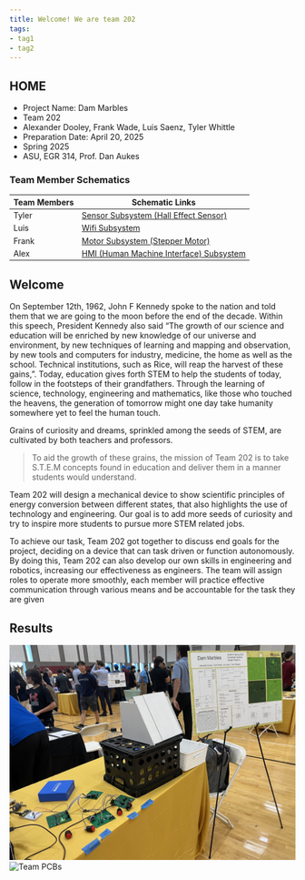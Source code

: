 ```yaml
---
title: Welcome! We are team 202
tags:
- tag1
- tag2
---
```


## HOME

- Project Name: Dam Marbles
- Team 202
- Alexander Dooley, Frank Wade, Luis Saenz, Tyler Whittle
- Preparation Date: April 20, 2025
- Spring 2025
- ASU, EGR 314, Prof. Dan Aukes
  
### Team Member Schematics

| Team Members           | Schematic Links |
| --------------------------------------------- | ----------- |
|Tyler                              | [Sensor Subsystem (Hall Effect Sensor)](https://crypt1dking.github.io/Schematic/) |
|Luis                               | [Wifi Subsystem](https://luisasaenz.github.io/schematic/) |
|Frank                              | [Motor Subsystem (Stepper Motor)](https://wadian802.github.io/Schematic/) |
|Alex                               | [HMI (Human Machine Interface) Subsystem](https://ajdoole.github.io/Schematic%20Design/Schematic/) |

## Welcome

On September 12th, 1962, John F Kennedy spoke to the nation and told them that we are going to the moon before the end of the decade. Within this speech, President Kennedy also said “The growth of our science and education will be enriched by new knowledge of our universe and environment, by new techniques of learning and mapping and observation, by new tools and computers for industry, medicine, the home as well as the school. Technical institutions, such as Rice, will reap the harvest of these gains,”. Today, education gives forth STEM to help the students of today, follow in the footsteps of their grandfathers. Through the learning of science, technology, engineering and mathematics, like those who touched the heavens, the generation of tomorrow might one day take humanity somewhere yet to feel the human touch. 

Grains of curiosity and dreams, sprinkled among the seeds of STEM, are cultivated by both teachers and professors.
> To aid the growth of these grains, the mission of Team 202 is to take S.T.E.M concepts found in education and deliver them in a manner students would understand. 

Team 202 will design a mechanical device to show scientific principles of energy conversion between different states, that also highlights the use of technology and engineering. Our goal is to add more seeds of curiosity and try to inspire more students to pursue more STEM related jobs. 

To achieve our task, Team 202 got together to discuss end goals for the project, deciding on a device that can task driven or function autonomously. By doing this, Team 202 can also develop our own skills in engineering and robotics, increasing our effectiveness as engineers. The team will assign roles to operate more smoothly, each member will practice effective communication through various means and be accountable for the task they are given

## Results

![Exhibit](./subfolder/teamExhibit.jpg)
![Team PCBs](./subfolder/teamPCBs.jpg)